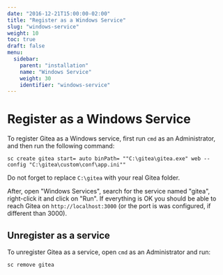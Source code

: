 ```yaml
---
date: "2016-12-21T15:00:00-02:00"
title: "Register as a Windows Service"
slug: "windows-service"
weight: 10
toc: true
draft: false
menu:
  sidebar:
    parent: "installation"
    name: "Windows Service"
    weight: 30
    identifier: "windows-service"
---
```


# Register as a Windows Service

To register Gitea as a Windows service, first run `cmd` as an Administrator, and then run the following command:

```
sc create gitea start= auto binPath= ""C:\gitea\gitea.exe" web --config "C:\gitea\custom\conf\app.ini""
```

Do not forget to replace `C:\gitea` with your real Gitea folder.

After, open "Windows Services", search for the service named "gitea", right-click it and click on "Run". If everything is OK you should be able to reach Gitea on `http://localhost:3000` (or the port is was configured, if different than 3000).

## Unregister as a service

To unregister Gitea as a service, open `cmd` as an Administrator and run:

```
sc remove gitea
```
